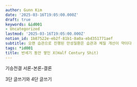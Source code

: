 ```yaml
---
author: Gunn Kim
date: '2025-03-16T19:05:00.000Z'
draft: true
keywords: &id001
- Uncategorized
lastmod: '2025-03-16T19:05:00.000Z'
notion_id: 1b87522e-eb2f-81b1-8a0a-ebd351771aef
subtitle: 오랜 습관으로 진행된 만성질환은 습관과 체질 개선이 약이다
tags: *id001
title: 반세기 동안 쌓인 X(Half Century Shit)
---
```


기승전결
서론-본론-결론

3단 글쓰기와 4단 글쓰기

